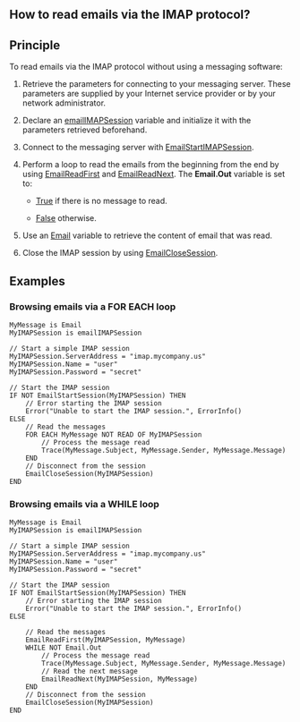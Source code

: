 
## How to read emails via the IMAP protocol?
			

<a name="NOTE1"></a>
<a name="NOTE1_1"></a>


## Principle
<a name="principle_ELTTEXTE000106"></a>
To read emails via the IMAP protocol without using a messaging software: 

1. Retrieve the parameters for connecting to your messaging server. These parameters are supplied by your Internet service provider or by your network administrator. 

2. Declare an [emailIMAPSession](../WDLang3/1000018957.md) variable and initialize it with the parameters retrieved beforehand. 

3. Connect to the messaging server with [EmailStartIMAPSession](../WDLang3/1000019189.md). 

4. Perform a loop to read the emails from the beginning from the end by using [EmailReadFirst](../WDLang3/3032014.md) and [EmailReadNext](../WDLang3/3032004.md). The **Email.Out** variable is set to: 

	- <u><u><u><u>True</u></u></u></u> if there is no message to read.

	- <u><u><u><u>False</u></u></u></u> otherwise. 




5. Use an [Email](../WDLang3/1000018713.md) variable to retrieve the content of email that was read. 

6. Close the IMAP session by using [EmailCloseSession](../WDLang3/3032006.md). 




<a name="NOTE2"></a>
<a name="NOTE2_1"></a>


## Examples
<a name="examples_ELTTEXTE000130"></a>


### Browsing emails via a FOR EACH loop
<a name="browsing_emails_via_for_each_loop_ELTPARAGRAPHE000051"></a>


```wl
MyMessage is Email
MyIMAPSession is emailIMAPSession

// Start a simple IMAP session
MyIMAPSession.ServerAddress = "imap.mycompany.us"
MyIMAPSession.Name = "user"
MyIMAPSession.Password = "secret"

// Start the IMAP session
IF NOT EmailStartSession(MyIMAPSession) THEN
	// Error starting the IMAP session
	Error("Unable to start the IMAP session.", ErrorInfo()
ELSE
	// Read the messages
	FOR EACH MyMessage NOT READ OF MyIMAPSession
		// Process the message read
		Trace(MyMessage.Subject, MyMessage.Sender, MyMessage.Message)
	END
	// Disconnect from the session
	EmailCloseSession(MyIMAPSession)
END
```





### Browsing emails via a WHILE loop
<a name="browsing_emails_via_while_loop_ELTPARAGRAPHE000057"></a>


```wl
MyMessage is Email
MyIMAPSession is emailIMAPSession

// Start a simple IMAP session
MyIMAPSession.ServerAddress = "imap.mycompany.us"
MyIMAPSession.Name = "user"
MyIMAPSession.Password = "secret"

// Start the IMAP session
IF NOT EmailStartSession(MyIMAPSession) THEN
	// Error starting the IMAP session
	Error("Unable to start the IMAP session.", ErrorInfo()
ELSE
	
	// Read the messages
	EmailReadFirst(MyIMAPSession, MyMessage)
	WHILE NOT Email.Out
		// Process the message read
		Trace(MyMessage.Subject, MyMessage.Sender, MyMessage.Message)
		// Read the next message
		EmailReadNext(MyIMAPSession, MyMessage)
	END
	// Disconnect from the session
	EmailCloseSession(MyIMAPSession)
END
```



